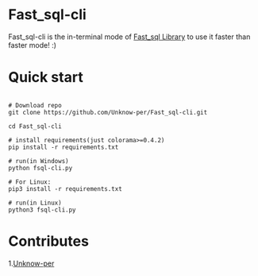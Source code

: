 # Fast_sql-cli

Fast_sql-cli is the in-terminal mode of <a href="https://www.github.com/Unknow-per/Fast_sql-Library">Fast_sql Library</a> to use it faster than faster mode! :)

# Quick start

```

# Download repo
git clone https://github.com/Unknow-per/Fast_sql-cli.git

cd Fast_sql-cli

# install requirements(just colorama>=0.4.2)
pip install -r requirements.txt

# run(in Windows)
python fsql-cli.py

# For Linux: 
pip3 install -r requirements.txt

# run(in Linux)
python3 fsql-cli.py

```

# Contributes

1.<a href="https://github.com/Unknow-per">Unknow-per </a>
